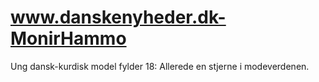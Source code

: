 # www.danskenyheder.dk-MonirHammo
Ung dansk-kurdisk model fylder 18: Allerede en stjerne i modeverdenen.
